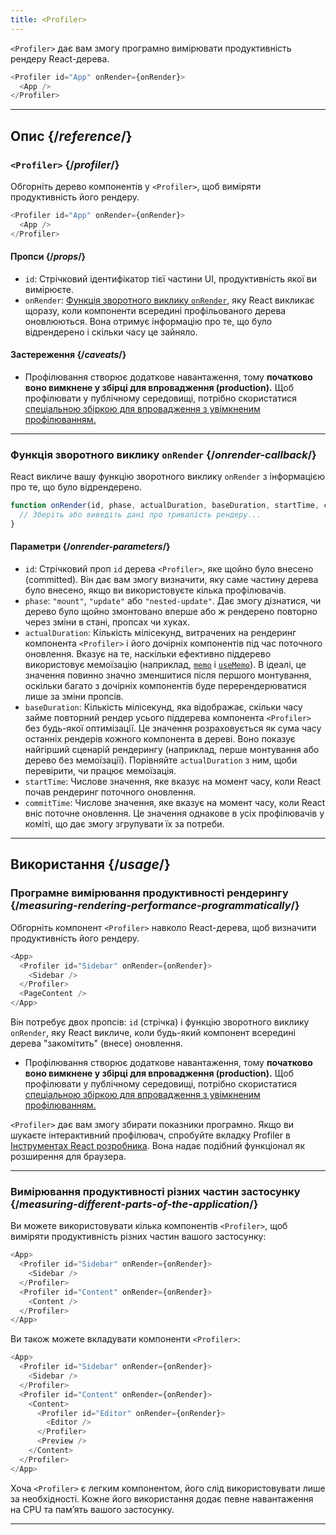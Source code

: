 ```yaml
---
title: <Profiler>
---
```


<Intro>

`<Profiler>` дає вам змогу програмно вимірювати продуктивність рендеру React-дерева.

```js
<Profiler id="App" onRender={onRender}>
  <App />
</Profiler>
```

</Intro>

<InlineToc />

---

## Опис {/*reference*/}

### `<Profiler>` {/*profiler*/}

Обгорніть дерево компонентів у `<Profiler>`, щоб виміряти продуктивність його рендеру.

```js
<Profiler id="App" onRender={onRender}>
  <App />
</Profiler>
```

#### Пропси {/*props*/}

* `id`: Стрічковий ідентифікатор тієї частини UI, продуктивність якої ви вимірюєте.
* `onRender`: [Функція зворотного виклику `onRender`](#onrender-callback), яку React викликає щоразу, коли компоненти всередині профільованого дерева оновлюються. Вона отримує інформацію про те, що було відрендерено і скільки часу це зайняло.

#### Застереження {/*caveats*/}

* Профілювання створює додаткове навантаження, тому **початково воно вимкнене у збірці для впровадження (production).** Щоб профілювати у публічному середовищі, потрібно скористатися [спеціальною збіркою для впровадження з увімкненим профілюванням.](https://fb.me/react-profiling)

---

### Функція зворотного виклику `onRender` {/*onrender-callback*/}

React викличе вашу функцію зворотного виклику `onRender` з інформацією про те, що було відрендерено.

```js
function onRender(id, phase, actualDuration, baseDuration, startTime, commitTime) {
  // Зберіть або виведіть дані про тривалість рендеру...
}
```

#### Параметри {/*onrender-parameters*/}

* `id`: Стрічковий проп `id` дерева `<Profiler>`, яке щойно було внесено (committed). Він дає вам змогу визначити, яку саме частину дерева було внесено, якщо ви використовуєте кілька профілювачів.
* `phase`: `"mount"`, `"update"` або `"nested-update"`. Дає змогу дізнатися, чи дерево було щойно змонтовано вперше або ж рендерено повторно через зміни в стані, пропсах чи хуках.
* `actualDuration`: Кількість мілісекунд, витрачених на рендеринг компонента `<Profiler>` і його дочірніх компонентів під час поточного оновлення. Вказує на те, наскільки ефективно піддерево використовує мемоїзацію (наприклад, [`memo`](/reference/react/memo) і [`useMemo`](/reference/react/useMemo)). В ідеалі, це значення повинно значно зменшитися після першого монтування, оскільки багато з дочірніх компонентів буде перерендерюватися лише за зміни пропсів.
* `baseDuration`: Кількість мілісекунд, яка відображає, скільки часу займе повторний рендер усього піддерева компонента `<Profiler>` без будь-якої оптимізації. Це значення розраховується як сума часу останніх рендерів кожного компонента в дереві. Воно показує найгірший сценарій рендерингу (наприклад, перше монтування або дерево без мемоїзації). Порівняйте `actualDuration` з ним, щоби перевірити, чи працює мемоїзація.
* `startTime`: Числове значення, яке вказує на момент часу, коли React почав рендеринг поточного оновлення.
* `commitTime`: Числове значення, яке вказує на момент часу, коли React вніс поточне оновлення. Це значення однакове в усіх профілювачів у коміті, що дає змогу згрупувати їх за потреби.

---

## Використання {/*usage*/}

### Програмне вимірювання продуктивності рендерингу {/*measuring-rendering-performance-programmatically*/}

Обгорніть компонент `<Profiler>` навколо React-дерева, щоб визначити продуктивність його рендеру.

```js {2,4}
<App>
  <Profiler id="Sidebar" onRender={onRender}>
    <Sidebar />
  </Profiler>
  <PageContent />
</App>
```

Він потребує двох пропсів: `id` (стрічка) і функцію зворотного виклику `onRender`, яку React викличе, коли будь-який компонент всередині дерева "закомітить" (внесе) оновлення.

<Pitfall>

* Профілювання створює додаткове навантаження, тому **початково воно вимкнене у збірці для впровадження (production).** Щоб профілювати у публічному середовищі, потрібно скористатися [спеціальною збіркою для впровадження з увімкненим профілюванням.](https://fb.me/react-profiling)

</Pitfall>

<Note>

`<Profiler>` дає вам змогу збирати показники програмно. Якщо ви шукаєте інтерактивний профілювач, спробуйте вкладку Profiler в [Інструментах React розробника](/learn/react-developer-tools). Вона надає подібний функціонал як розширення для браузера.

</Note>

---

### Вимірювання продуктивності різних частин застосунку {/*measuring-different-parts-of-the-application*/}

Ви можете використовувати кілька компонентів `<Profiler>`, щоб виміряти продуктивність різних частин вашого застосунку:

```js {5,7}
<App>
  <Profiler id="Sidebar" onRender={onRender}>
    <Sidebar />
  </Profiler>
  <Profiler id="Content" onRender={onRender}>
    <Content />
  </Profiler>
</App>
```

Ви також можете вкладувати компоненти `<Profiler>`:

```js {5,7,9,12}
<App>
  <Profiler id="Sidebar" onRender={onRender}>
    <Sidebar />
  </Profiler>
  <Profiler id="Content" onRender={onRender}>
    <Content>
      <Profiler id="Editor" onRender={onRender}>
        <Editor />
      </Profiler>
      <Preview />
    </Content>
  </Profiler>
</App>
```

Хоча `<Profiler>` є легким компонентом, його слід використовувати лише за необхідності. Кожне його використання додає певне навантаження на CPU та пам’ять вашого застосунку.

---

